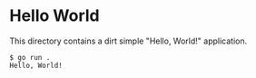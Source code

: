# Hello World

This directory contains a dirt simple "Hello, World!" application.

```
$ go run .
Hello, World!
```
